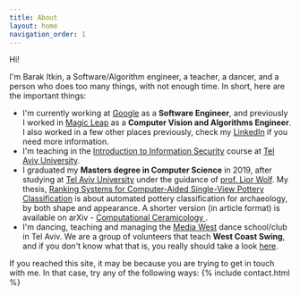 ```yaml
---
title: About
layout: home
navigation_order: 1
---
```

Hi!

I'm Barak Itkin, a Software/Algorithm engineer, a teacher, a dancer, and a person who does too many things, with not enough time. In short, here are the important things:

* I'm currently working at [Google](https://www.google.com) as a **Software Engineer**, and previously I worked in [Magic Leap](https://www.magicleap.com) as a **Computer Vision and Algorithms Engineer**. I also worked in a few other places previously, check my [LinkedIn](my-linkedin) if you need more information.
* I'm teaching in the [Introduction to Information Security](https://infosec.cs.tau.ac.il/) course at [Tel Aviv University](https://www.tau.ac.il).
* I graduated my **Masters degree in Computer Science** in 2019, after studying at [Tel Aviv University](https://www.tau.ac.il) under the guidance of [prof. Lior Wolf](https://www.cs.tau.ac.il/~wolf/). My thesis, [Ranking Systems for Computer-Aided Single-View Pottery Classification](http://primage.tau.ac.il/libraries/theses/exeng/free/9933001299604146.pdf) is about automated pottery classification for archaeology, by both shape and appearance. A shorter version (in article format) is available on arXiv - [Computational Ceramicology
](https://arxiv.org/abs/1911.09960).
* I'm dancing, teaching and managing the [Media West](https://www.facebook.com/groups/186049541552575/) dance school/club in Tel Aviv. We are a group of volunteers that teach **West Coast Swing**, and if you don't know what that is, you really should take a look [here](https://www.youtube.com/results?search_query=west+coast+swing+jack+and+jill).

If you reached this site, it may be because you are trying to get in touch with me. In that case, try any of the following ways:
{% include contact.html %}
